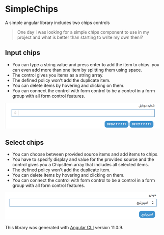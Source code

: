 # SimpleChips

A simple angular library includes two chips controls
> One day I was looking for a simple chips component to use in my project and what is better than starting to write my own then!?

## Input chips
- You can type a string value and press enter to add the item to chips. you can even add more than one item by splitting them using space.
- The control gives you items as a string array.
- The defined policy won't add the duplicate item.
- You can delete items by hovering and clicking on them.
- You can connect the control with form control to be a control in a form group with all form control features.
<img src="https://raw.githubusercontent.com/msc-fariman69/SimpleChips/master/assets/input-chips.png" />

## Select chips
- You can choose between provided source items and add items to chips.
- You have to specify display and value for the provided source and the control gives you a ChipsItem array that includes all selected items.
- The defined policy won't add the duplicate item.
- You can delete items by hovering and clicking on them.
- You can connect the control with form control to be a control in a form group with all form control features.
<img src="https://raw.githubusercontent.com/msc-fariman69/SimpleChips/master/assets/select-chips.png" />

This library was generated with [Angular CLI](https://github.com/angular/angular-cli) version 11.0.9.

